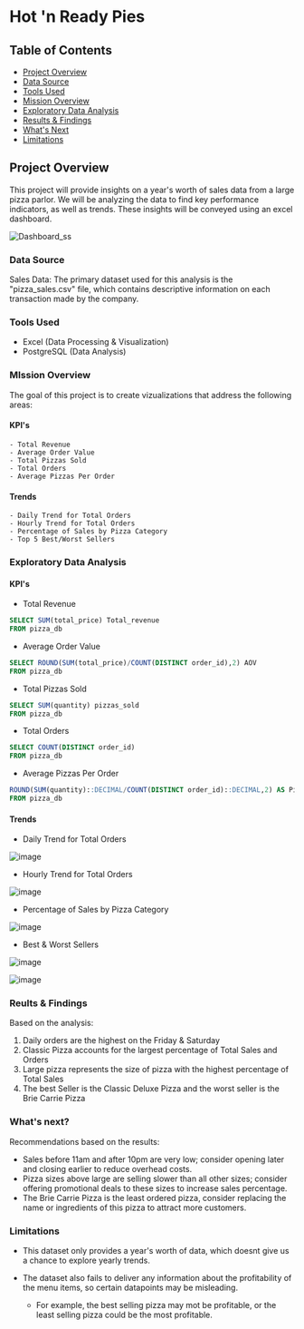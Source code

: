 # Hot 'n Ready Pies
## Table of Contents

- [Project Overview](#project-overview)
- [Data Source](#data-source)
- [Tools Used](#tools-used)
- [Mission Overview](#mission-overview)
- [Exploratory Data Analysis](#exploratory-data-analysis)
- [Results & Findings](results-&-findigs)
- [What's Next](what's-next)
- [Limitations](#limitations)

## Project Overview
This project will provide insights on a year's worth of sales data from a large pizza parlor. We will be analyzing the data to find key performance indicators, as well as trends.
These insights will be conveyed using an excel dashboard.

![Dashboard_ss](https://github.com/1saiah11/HotnReadyPies/assets/167952754/1dc3f236-ea1c-4857-824f-d4cd4a17fd7c)


### Data Source
Sales Data: The primary dataset used for this analysis is the "pizza_sales.csv" file, which contains descriptive information on each transaction made by the company.

### Tools Used
- Excel (Data Processing & Visualization)
- PostgreSQL (Data Analysis)

### MIssion Overview
The goal of this project is to create vizualizations that address the following areas:
  #### KPI's
    - Total Revenue
    - Average Order Value
    - Total Pizzas Sold
    - Total Orders
    - Average Pizzas Per Order
  #### Trends
    - Daily Trend for Total Orders
    - Hourly Trend for Total Orders
    - Percentage of Sales by Pizza Category
    - Top 5 Best/Worst Sellers

### Exploratory Data Analysis

  #### KPI's
- Total Revenue
 ``` sql 
SELECT SUM(total_price) Total_revenue
 FROM pizza_db
```
- Average Order Value
 ```sql
 SELECT ROUND(SUM(total_price)/COUNT(DISTINCT order_id),2) AOV
 FROM pizza_db
  ```
- Total Pizzas Sold
 ```sql
 SELECT SUM(quantity) pizzas_sold
 FROM pizza_db
   ```
- Total Orders
```sql
SELECT COUNT(DISTINCT order_id)
FROM pizza_db
```
- Average Pizzas Per Order
``` sql
ROUND(SUM(quantity)::DECIMAL/COUNT(DISTINCT order_id)::DECIMAL,2) AS PizzaPerOrder
FROM pizza_db
```


  #### Trends
- Daily Trend for Total Orders

![image](https://github.com/1saiah11/HotnReadyPies/assets/167952754/dfdc3e21-eec2-4ed3-8663-82ab3b9c3ed7)


- Hourly Trend for Total Orders

![image](https://github.com/1saiah11/HotnReadyPies/assets/167952754/6c45aff2-9e27-4139-80ec-90bd009d24ea)


- Percentage of Sales by Pizza Category
  
![image](https://github.com/1saiah11/HotnReadyPies/assets/167952754/706aac44-8d27-4c52-aba2-72db04b4cfd7)



- Best & Worst Sellers
  
![image](https://github.com/1saiah11/HotnReadyPies/assets/167952754/543f7d0c-3c33-4f93-8ef8-aeba7fd6166f)

![image](https://github.com/1saiah11/HotnReadyPies/assets/167952754/e9f3a0ca-3109-40c6-97cd-7ad16b2ad72a)




### Reults & Findings

Based on the analysis:
1. Daily orders are the highest on the Friday & Saturday
2. Classic Pizza accounts for the largest percentage of Total Sales and Orders
3. Large pizza represents the size of pizza with the highest percentage of Total Sales
4. The best Seller is the Classic Deluxe Pizza and the worst seller is the Brie Carrie Pizza


### What's next?

Recommendations based on the results:
- Sales before 11am and after 10pm are very low; consider opening later and closing earlier to reduce overhead costs.
- Pizza sizes above large are selling slower than all other sizes; consider offering promotional deals to these sizes to increase sales percentage.
- The Brie Carrie Pizza is the least ordered pizza, consider replacing the name or ingredients of this pizza to attract more customers.  
  

### Limitations
- This dataset only provides a year's worth of data, which doesnt give us a chance to explore yearly trends.

- The dataset also fails to deliver any information about the profitability of the menu items, so certain datapoints may be misleading.
    - For example, the best selling pizza may mot be profitable, or the least selling pizza could be the most profitable.




    
   
